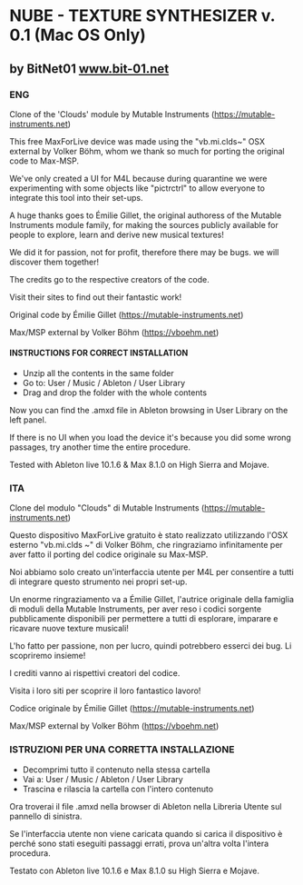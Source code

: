 # NUBE - TEXTURE SYNTHESIZER v. 0.1 (Mac OS Only)
## by BitNet01 www.bit-01.net

### ENG

Clone of the 'Clouds' module by Mutable Instruments (https://mutable-instruments.net)

This free MaxForLive device was made using the "vb.mi.clds~" OSX external  by Volker Böhm, whom we thank so much for porting the original code to Max-MSP. 

We've only created a UI for M4L because during quarantine we were experimenting with some objects like "pictrctrl" to allow everyone to integrate this tool into their set-ups.

A huge thanks goes to Émilie Gillet, the original authoress of the Mutable Instruments module family, for making the sources publicly available for people to explore, learn and derive new musical textures!

We did it for passion, not for profit, therefore there may be bugs. we will discover them together! 

The credits go to the respective creators of the code.

Visit their sites to find out their fantastic work! 

Original code by Émilie Gillet
(https://mutable-instruments.net)

Max/MSP external by Volker Böhm 
(https://vboehm.net)


#### INSTRUCTIONS FOR CORRECT INSTALLATION

- Unzip all the contents in the same folder
- Go to: User / Music / Ableton / User Library
- Drag and drop the folder with the whole contents

Now you can find the .amxd file in Ableton browsing in User Library on the left panel.

If there is no UI when you load the device it's because you did some wrong passages, try another time the entire procedure.

Tested with Ableton live 10.1.6 & Max 8.1.0 on High Sierra and Mojave.


### ITA

Clone del modulo "Clouds" di Mutable Instruments (https://mutable-instruments.net)

Questo dispositivo MaxForLive gratuito è stato realizzato utilizzando l'OSX esterno "vb.mi.clds ~" di Volker Böhm, che ringraziamo infinitamente per aver fatto il porting del codice originale su Max-MSP.

Noi abbiamo solo creato un'interfaccia utente per M4L  per consentire a tutti di integrare questo strumento nei propri set-up. 

Un enorme ringraziamento va a Émilie Gillet, l'autrice originale della famiglia di moduli della Mutable Instruments, per aver reso i codici sorgente pubblicamente disponibili per permettere a tutti di esplorare, imparare e ricavare nuove texture musicali!

L'ho fatto per passione, non per lucro, quindi potrebbero esserci dei bug. Li scopriremo insieme!

I crediti vanno ai rispettivi creatori del codice.

Visita i loro siti per scoprire il loro fantastico lavoro!

Codice originale by Émilie Gillet
(https://mutable-instruments.net)

Max/MSP external by Volker Böhm 
(https://vboehm.net)

### ISTRUZIONI PER UNA CORRETTA INSTALLAZIONE

- Decomprimi tutto il contenuto nella stessa cartella
- Vai a: User / Music / Ableton / User Library
- Trascina e rilascia la cartella con l'intero contenuto

Ora troverai il file .amxd nella browser di Ableton nella Libreria Utente sul pannello di sinistra.

Se l'interfaccia utente non viene caricata quando si carica il dispositivo è perché sono stati eseguiti passaggi errati, prova un'altra volta l'intera procedura.

Testato con Ableton live 10.1.6 e Max 8.1.0 su High Sierra e Mojave.



